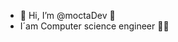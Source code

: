 - 👋 Hi, I’m @moctaDev 🤠
- I´am Computer science engineer 👨‍💻

<!---
moctaDev/moctaDev is a ✨ special ✨ repository because its `README.md` (this file) appears on your GitHub profile.
You can click the Preview link to take a look at your changes.
--->
